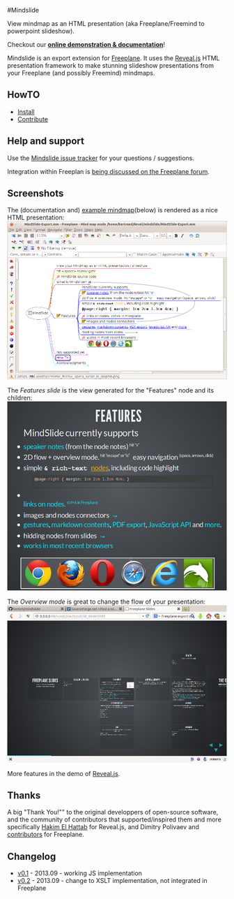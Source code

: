 #Mindslide

View mindmap as an HTML presentation (aka Freeplane/Freemind to powerpoint slideshow).

Checkout our **[online demonstration & documentation](http://berteh.github.io/mindslide/)**!


Mindslide is an export extension for [Freeplane](http://sourceforge.net/projects/freeplane). It uses the [Reveal.js](http://lab.hakim.se/reveal-js/) HTML presentation framework to make stunning slideshow presentations from your Freeplane (and possibly Freemind) mindmaps.

## HowTO
- [Install](http://berteh.github.io/mindslide/#/ID_1405033759)
- [Contribute](http://berteh.github.io/mindslide/#/ID_1128763901)


## Help and support

Use the [Mindslide issue tracker](https://github.com/berteh/mindslide/issues) for your questions / suggestions.

Integration within Freeplan is [being discussed on the Freeplane forum](https://sourceforge.net/apps/phpbb/freeplane/viewtopic.php?f=1&t=750&p=3712#p3708).


## Screenshots

The (documentation and) [example mindmap](MindSlide-Export.mm)(below) is rendered  as a nice HTML presentation: ![example mindmap](assets/mindmap-slide-export-demo.png "Example and documentation MindMap in Freeplane") 

The *Features slide* is the view generated for the "Features" node and its children:
![Features slide](assets/mindslide1-features.png "mindslide for Features node (automatic)")

The *Overview mode* is great to change the flow of your presentation:
![Overview mode](assets/mindslide2-overview.png "overview mode for 2D navigation in your HTML presentation")

More features in the demo of [Reveal.js](http://lab.hakim.se/reveal-js/).


## Thanks
A big "Thank You!"" to the original developpers of open-source software, and the community of contributors that supported/inspired them and more specifically [Hakim El Hattab](http://hakim.se) for Reveal.js, and Dimitry Polivaev and [contributors](http://freeplane.sourceforge.net/wiki/index.php/Contributors) for Freeplane.

## Changelog 

  * [v0.1](https://github.com/berteh/mindslide/releases/tag/v0.1) - 2013.09  - working JS implementation
  * [v0.2](https://github.com/berteh/mindslide/releases/tag/v0.2) - 2013.09  - change to XSLT implementation, not integrated in Freeplane

